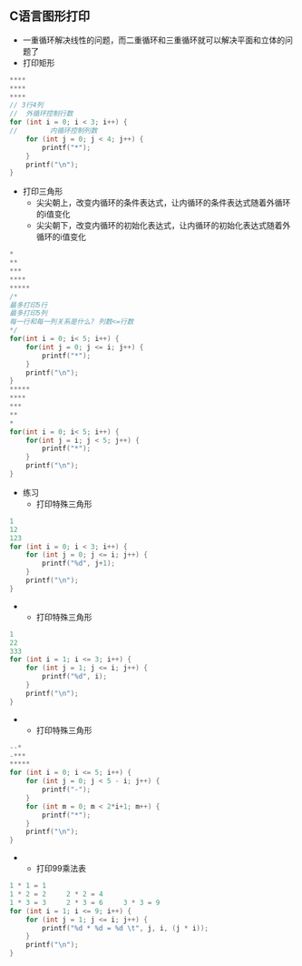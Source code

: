 ## C语言图形打印

- 一重循环解决线性的问题，而二重循环和三重循环就可以解决平面和立体的问题了
- 打印矩形

```c
****
****
****
// 3行4列
//  外循环控制行数
for (int i = 0; i < 3; i++) {
//        内循环控制列数
    for (int j = 0; j < 4; j++) {
        printf("*");
    }
    printf("\n");
}
```

- 打印三角形
  - 尖尖朝上，改变内循环的条件表达式，让内循环的条件表达式随着外循环的i值变化
  - 尖尖朝下，改变内循环的初始化表达式，让内循环的初始化表达式随着外循环的i值变化

```c
*
**
***
****
*****
/*
最多打印5行
最多打印5列
每一行和每一列关系是什么? 列数<=行数
*/
for(int i = 0; i< 5; i++) {
    for(int j = 0; j <= i; j++) {
        printf("*");
    }
    printf("\n");
}
*****
****
***
**
*
for(int i = 0; i< 5; i++) {
    for(int j = i; j < 5; j++) {
        printf("*");
    }
    printf("\n");
}
```

- 练习
  - 打印特殊三角形

```c
1
12
123
for (int i = 0; i < 3; i++) {
    for (int j = 0; j <= i; j++) {
        printf("%d", j+1);
    }
    printf("\n");
}
```

- - 打印特殊三角形

```c
1
22
333
for (int i = 1; i <= 3; i++) {
    for (int j = 1; j <= i; j++) {
        printf("%d", i);
    }
    printf("\n");
}
```

- - 打印特殊三角形

```c
--*
-***
*****
for (int i = 0; i <= 5; i++) {
    for (int j = 0; j < 5 - i; j++) {
        printf("-");
    }
    for (int m = 0; m < 2*i+1; m++) {
        printf("*");
    }
    printf("\n");
}
```

- - 打印99乘法表

```c
1 * 1 = 1
1 * 2 = 2     2 * 2 = 4
1 * 3 = 3     2 * 3 = 6     3 * 3 = 9
for (int i = 1; i <= 9; i++) {
    for (int j = 1; j <= i; j++) {
        printf("%d * %d = %d \t", j, i, (j * i));
    }
    printf("\n");
}
```